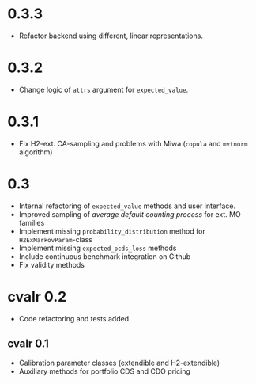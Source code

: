 # 0.3.3

- Refactor backend using different, linear representations.

# 0.3.2

- Change logic of `attrs` argument for `expected_value`.

# 0.3.1

- Fix H2-ext. CA-sampling and problems with Miwa (`copula` and `mvtnorm` algorithm)

# 0.3

- Internal refactoring of `expected_value` methods and user interface.
- Improved sampling of *average default counting process* for ext. MO families
- Implement missing `probability_distribution` method for `H2ExMarkovParam`-class
- Implement missing `expected_pcds_loss` methods
- Include continuous benchmark integration on Github
- Fix validity methods

# cvalr 0.2

- Code refactoring and tests added

## cvalr 0.1

- Calibration parameter classes (extendible and H2-extendible)
- Auxiliary methods for portfolio CDS and CDO pricing

